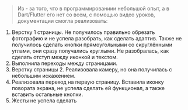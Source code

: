 > Из - за того, что в программированиии небольшой опыт, а в Dart/Flutter его нет со всем, с помощью видео уроков, документации смогла реализовать:
1. Верстку 1 страницы. Не получилось правильно обрезать фотографию и не успела разобрать, как сделать адаптив. Также не получилось сделать кнопки прямоугольными со скруглёнными углами, они сразу получались круглыми. Не разобралась, как сделать отступ между иконкой и текстом.
2. Выполнила переходы между страницами.
3. Верстку страницы 2. Реализовала камеру, но она получилась с небольшим искажением.
4. Реализовала переход на первую страницу. Вставила иконку повората экрана, не успела сделать ей функционал, а также вставить остальные кнопки.
5. Жесты не успела сделать